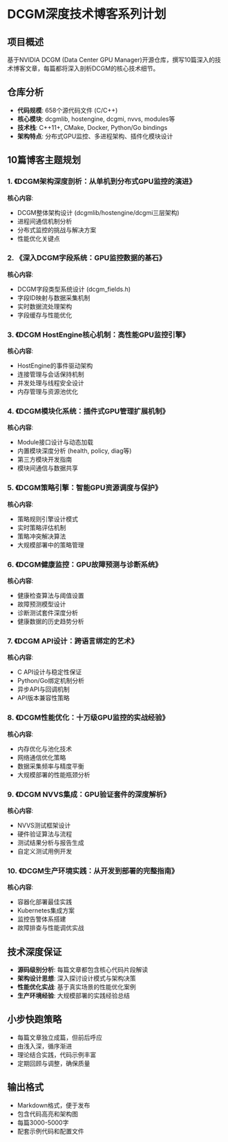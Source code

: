 # DCGM深度技术博客系列计划

## 项目概述
基于NVIDIA DCGM (Data Center GPU Manager)开源仓库，撰写10篇深入的技术博客文章，每篇都将深入剖析DCGM的核心技术细节。

## 仓库分析
- **代码规模**: 658个源代码文件 (C/C++)
- **核心模块**: dcgmlib, hostengine, dcgmi, nvvs, modules等
- **技术栈**: C++11+, CMake, Docker, Python/Go bindings
- **架构特点**: 分布式GPU监控、多进程架构、插件化模块设计

## 10篇博客主题规划

### 1. 《DCGM架构深度剖析：从单机到分布式GPU监控的演进》
**核心内容**:
- DCGM整体架构设计 (dcgmlib/hostengine/dcgmi三层架构)
- 进程间通信机制分析
- 分布式监控的挑战与解决方案
- 性能优化关键点

### 2. 《深入DCGM字段系统：GPU监控数据的基石》
**核心内容**:
- DCGM字段类型系统设计 (dcgm_fields.h)
- 字段ID映射与数据采集机制
- 实时数据流处理架构
- 字段缓存与性能优化

### 3. 《DCGM HostEngine核心机制：高性能GPU监控引擎》
**核心内容**:
- HostEngine的事件驱动架构
- 连接管理与会话保持机制
- 并发处理与线程安全设计
- 内存管理与资源池优化

### 4. 《DCGM模块化系统：插件式GPU管理扩展机制》
**核心内容**:
- Module接口设计与动态加载
- 内置模块深度分析 (health, policy, diag等)
- 第三方模块开发指南
- 模块间通信与数据共享

### 5. 《DCGM策略引擎：智能GPU资源调度与保护》
**核心内容**:
- 策略规则引擎设计模式
- 实时策略评估机制
- 策略冲突解决算法
- 大规模部署中的策略管理

### 6. 《DCGM健康监控：GPU故障预测与诊断系统》
**核心内容**:
- 健康检查算法与阈值设置
- 故障预测模型设计
- 诊断测试套件深度分析
- 健康数据的历史趋势分析

### 7. 《DCGM API设计：跨语言绑定的艺术》
**核心内容**:
- C API设计与稳定性保证
- Python/Go绑定机制分析
- 异步API与回调机制
- API版本兼容性策略

### 8. 《DCGM性能优化：十万级GPU监控的实战经验》
**核心内容**:
- 内存优化与池化技术
- 网络通信优化策略
- 数据采集频率与精度平衡
- 大规模部署的性能瓶颈分析

### 9. 《DCGM NVVS集成：GPU验证套件的深度解析》
**核心内容**:
- NVVS测试框架设计
- 硬件验证算法与流程
- 测试结果分析与报告生成
- 自定义测试用例开发

### 10. 《DCGM生产环境实践：从开发到部署的完整指南》
**核心内容**:
- 容器化部署最佳实践
- Kubernetes集成方案
- 监控告警体系搭建
- 故障排查与性能调优实战

## 技术深度保证
- **源码级别分析**: 每篇文章都包含核心代码片段解读
- **架构设计思想**: 深入探讨设计模式与架构决策
- **性能优化实战**: 基于真实场景的性能优化案例
- **生产环境经验**: 大规模部署的实践经验总结

## 小步快跑策略
- 每篇文章独立成篇，但前后呼应
- 由浅入深，循序渐进
- 理论结合实践，代码示例丰富
- 定期回顾与调整，确保质量

## 输出格式
- Markdown格式，便于发布
- 包含代码高亮和架构图
- 每篇3000-5000字
- 配套示例代码和配置文件
